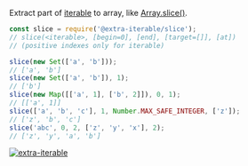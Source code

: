 Extract part of [iterable] to array, like [Array.slice()].

```javascript
const slice = require('@extra-iterable/slice');
// slice(<iterable>, [begin=0], [end], [target=[]], [at])
// (positive indexes only for iterable)

slice(new Set(['a', 'b']));
// ['a', 'b']
slice(new Set(['a', 'b']), 1);
// ['b']
slice(new Map([['a', 1], ['b', 2]]), 0, 1);
// [['a', 1]]
slice(['a', 'b', 'c'], 1, Number.MAX_SAFE_INTEGER, ['z']);
// ['z', 'b', 'c']
slice('abc', 0, 2, ['z', 'y', 'x'], 2);
// ['z', 'y', 'a', 'b']
```


[![extra-iterable](https://i.imgur.com/KR83Nzx.jpg)](https://www.npmjs.com/package/extra-iterable)

[iterable]: https://developer.mozilla.org/en-US/docs/Web/JavaScript/Reference/Iteration_protocols
[Array.slice()]: https://developer.mozilla.org/en-US/docs/Web/JavaScript/Reference/Global_Objects/Array/slice
